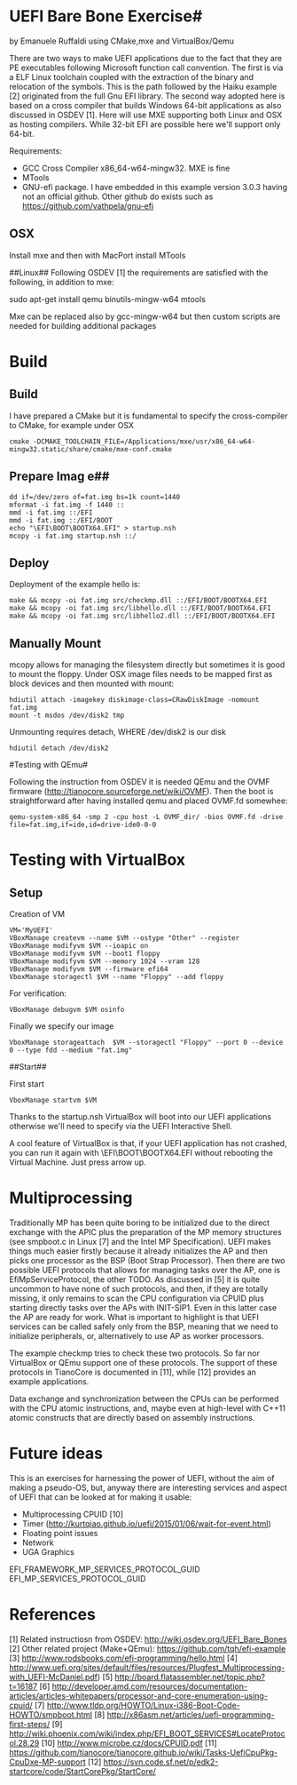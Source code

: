 # UEFI Bare Bone Exercise#
by Emanuele Ruffaldi
using CMake,mxe and VirtualBox/Qemu

There are two ways to make UEFI applications due to the fact that they are PE executables following Microsoft function call convention. The first is via a ELF Linux toolchain coupled with the extraction of the binary and relocation of the symbols. This is the path followed by the Haiku example [2] originated from the full Gnu EFI library. The second way adopted here is based on a cross compiler that builds Windows 64-bit applications as also discussed in OSDEV [1]. Here will use MXE supporting both Linux and OSX as hosting compilers. While 32-bit EFI are possible here we'll support only 64-bit.

Requirements:
- GCC Cross Compiler x86_64-w64-mingw32. MXE is fine
- MTools 
- GNU-efi package. I have embedded in this example version 3.0.3 having not an official github. Other github do exists such as https://github.com/vathpela/gnu-efi

## OSX ##

Install mxe and then with MacPort install MTools

##Linux##
Following OSDEV [1] the requirements are satisfied with the following, in addition to mxe:

sudo apt-get install qemu binutils-mingw-w64  mtools

Mxe can be replaced also by gcc-mingw-w64 but then custom scripts are needed for building additional packages

# Build #

## Build ##
I have prepared a CMake but it is fundamental to specify the cross-compiler to CMake, for example under OSX

	cmake -DCMAKE_TOOLCHAIN_FILE=/Applications/mxe/usr/x86_64-w64-mingw32.static/share/cmake/mxe-conf.cmake

## Prepare Imag e##

	dd if=/dev/zero of=fat.img bs=1k count=1440
	mformat -i fat.img -f 1440 ::
	mmd -i fat.img ::/EFI
	mmd -i fat.img ::/EFI/BOOT
	echo "\EFI\BOOT\BOOTX64.EFI" > startup.nsh
	mcopy -i fat.img startup.nsh ::/

## Deploy ##

Deployment of the example hello is:

	make &&	mcopy -oi fat.img src/checkmp.dll ::/EFI/BOOT/BOOTX64.EFI
	make &&	mcopy -oi fat.img src/libhello.dll ::/EFI/BOOT/BOOTX64.EFI
	make &&	mcopy -oi fat.img src/libhello2.dll ::/EFI/BOOT/BOOTX64.EFI

## Manually Mount ##

mcopy allows for managing the filesystem directly but sometimes it is good to mount the floppy. Under OSX image files needs to be mapped first as block devices and then mounted with mount:

	hdiutil attach -imagekey diskimage-class=CRawDiskImage -nomount fat.img
	mount -t msdos /dev/disk2 tmp

Unmounting requires detach, WHERE /dev/disk2 is our disk

	hdiutil detach /dev/disk2

#Testing with QEmu#

Following the instruction from OSDEV it is needed QEmu and the OVMF firmware (http://tianocore.sourceforge.net/wiki/OVMF). Then the boot is straightforward after having installed qemu and placed OVMF.fd somewhee:
	
	qemu-system-x86_64 -smp 2 -cpu host -L OVMF_dir/ -bios OVMF.fd -drive file=fat.img,if=ide,id=drive-ide0-0-0

# Testing with VirtualBox #

## Setup ##

Creation of VM

	VM='MyUEFI'
	VBoxManage createvm --name $VM --ostype "Other" --register
	VBoxManage modifyvm $VM --ioapic on
	VBoxManage modifyvm $VM --boot1 floppy
	VBoxManage modifyvm $VM --memory 1024 --vram 128
	VBoxManage modifyvm $VM --firmware efi64
	VboxManage storagectl $VM --name "Floppy" --add floppy

For verification:

	VBoxManage debugvm $VM osinfo

Finally we specify our image

	VboxManage storageattach  $VM --storagectl "Floppy" --port 0 --device 0 --type fdd --medium "fat.img"

##Start##

First start 

	VboxManage startvm $VM

Thanks to the startup.nsh VirtualBox will boot into our UEFI applications otherwise we'll need to specify via the UEFI Interactive Shell. 

A cool feature of VirtualBox is that, if your UEFI application has not crashed, you can run it again with \EFI\BOOT\BOOTX64.EFI without rebooting the Virtual Machine. Just press arrow up.

# Multiprocessing #

Traditionally MP has been quite boring to be initialized due to the direct exchange with the APIC plus the preparation of the MP memory structures (see smpboot.c in Linux [7] and the Intel MP Specification). UEFI makes things much easier firstly because it already initializes the AP and then picks one processor as the BSP (Boot Strap Processor). Then there are two possible UEFI protocols that allows for managing tasks over the AP, one is EfiMpServiceProtocol, the other TODO. As discussed in [5] it is quite uncommon to have none of such protocols, and then, if they are totally missing, it only remains to scan the CPU configuration via CPUID plus starting directly tasks over the APs with INIT-SIP1. Even in this latter case the AP are ready for work. What is important to highlight is that UEFI services can be called safely only from the BSP, meaning that we need to initialize peripherals, or, alternatively to use AP as worker processors.

The example checkmp tries to check these two protocols. So far nor VirtualBox or QEmu support one of these protocols. The support of these protocols in TianoCore is documented in [11], while [12] provides an example applications.

Data exchange and synchronization between the CPUs can be performed with the CPU atomic instructions, and, maybe even at high-level with C++11 atomic constructs that are directly based on assembly instructions.


# Future ideas #
This is an exercises for harnessing the power of UEFI, without the aim of making a pseudo-OS, but, anyway there are interesting services and aspect of UEFI that can be looked at for making it usable:

- Multiprocessing CPUID [10]
- Timer (http://kurtqiao.github.io/uefi/2015/01/06/wait-for-event.html)
- Floating point issues
- Network
- UGA Graphics

EFI_FRAMEWORK_MP_SERVICES_PROTOCOL_GUID
EFI_MP_SERVICES_PROTOCOL_GUID

# References #

[1] Related instructiosn from OSDEV: http://wiki.osdev.org/UEFI_Bare_Bones
[2] Other related project (Make+QEmu): https://github.com/tqh/efi-example 
[3] http://www.rodsbooks.com/efi-programming/hello.html
[4] http://www.uefi.org/sites/default/files/resources/Plugfest_Multiprocessing-with_UEFI-McDaniel.pdf)
[5] http://board.flatassembler.net/topic.php?t=16187
[6] http://developer.amd.com/resources/documentation-articles/articles-whitepapers/processor-and-core-enumeration-using-cpuid/
[7] http://www.tldp.org/HOWTO/Linux-i386-Boot-Code-HOWTO/smpboot.html
[8] http://x86asm.net/articles/uefi-programming-first-steps/
[9] http://wiki.phoenix.com/wiki/index.php/EFI_BOOT_SERVICES#LocateProtocol.28.29
[10] http://www.microbe.cz/docs/CPUID.pdf
[11] https://github.com/tianocore/tianocore.github.io/wiki/Tasks-UefiCpuPkg-CpuDxe-MP-support
[12] https://svn.code.sf.net/p/edk2-startcore/code/StartCorePkg/StartCore/
